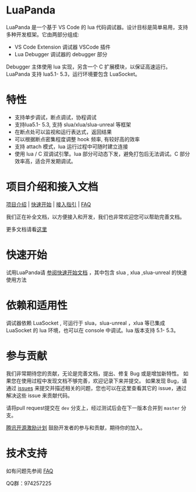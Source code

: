 # LuaPanda

LuaPanda 是一个基于 VS Code 的 lua 代码调试器。设计目标是简单易用，支持多种开发框架。它由两部分组成:

- VS Code Extension  调试器 VSCode 插件
- Lua Debugger  调试器的 debugger 部分

Debugger 主体使用 lua 实现，另含一个 C 扩展模块，以保证高速运行。
LuaPanda 支持 lua5.1- 5.3，运行环境要包含 LuaSocket。



# 特性

+ 支持单步调试，断点调试，协程调试
+ 支持lua5.1- 5.3, 支持 slua/xlua/slua-unreal 等框架
+ 在断点处可以监视和运行表达式，返回结果
+ 可以根据断点密集程度调整 hook 频率, 有较好高的效率
+ 支持 attach 模式，lua 运行过程中可随时建立连接
+ 使用 lua / C 双调试引擎。lua 部分可动态下发，避免打包后无法调试。C 部分效率高，适合开发期调试。



# 项目介绍和接入文档

[项目介绍](./Docs/Manual/feature-introduction.md)	| [快速开始](./Docs/Manual/quick-use.md) | [接入指引](./Docs/Manual/access-guidelines.md) | [FAQ](./Docs/Manual/FAQ.md) 

我们正在补全文档，以方便接入和开发，我们也非常欢迎您可以帮助完善文档。

更多文档请看[这里](./Docs/README.md)




# 快速开始

试用LuaPanda请 [参阅快速开始文档](./Docs/Manual/quick-use.md) ，其中包含 slua , xlua ,slua-unreal 的快速使用方法



# 依赖和适用性

调试器依赖 LuaSocket , 可运行于 slua，slua-unreal ，xlua 等已集成 LuaSocket 的 lua 环境，也可以在 console 中调试。lua 版本支持 5.1- 5.3。



# 参与贡献

我们非常期待您的贡献，无论是完善文档，提出、修复 Bug 或是增加新特性。
如果您在使用过程中发现文档不够完善，欢迎记录下来并提交。
如果发现 Bug，请通过 [issues](https://github.com/Tencent/LuaPanda/issues) 来提交并描述相关的问题，您也可以在这里查看其它的 issue，通过解决这些 issue 来贡献代码。

请将pull request提交在 `dev` 分支上，经过测试后会在下一版本合并到 `master` 分支。

[腾讯开源激励计划](https://opensource.tencent.com/contribution) 鼓励开发者的参与和贡献，期待你的加入。



# 技术支持

如有问题先参阅 [FAQ](./Docs/Manual/FAQ.md) 

QQ群：974257225

